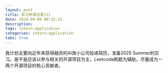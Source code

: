 ```yaml
---
layout: post
title: 实习申请记录(2) 
date: 2024-09-09 00:32:13
description: 
tags: intern-application
categories: intern-application
tabs: true
---
```

我计划主要向近年来获得融资的AI类小公司投递简历，准备2025 Summer的实习。是不是应该以参与相关的开源项目为主，Leetcode刷题为辅助，尽量成为一两个开源项目的核心贡献者。
